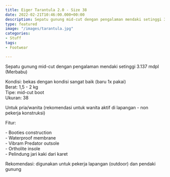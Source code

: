 ```yaml
---
title: Eiger Tarantula 2.0 - Size 38
date: 2022-02-21T10:46:00.000+00:00
description: Sepatu gunung mid-cut dengan pengalaman mendaki setinggi 3.137 mdpl.
type: featured
image: "/images/tarantula.jpg"
categories:
- Stuff
tags:
- Footwear

---
```

Sepatu gunung mid-cut dengan pengalaman mendaki setinggi 3.137 mdpl (Merbabu)

Kondisi: bekas dengan kondisi sangat baik (baru 1x pakai)   
Berat: 1,5 - 2 kg  
Tipe: mid-cut boot  
Ukuran: 38

Untuk pria/wanita (rekomendasi untuk wanita aktif di lapangan - non pekerja konstruksi)

Fitur:

\- Booties construction  
\- Waterproof membrane   
\- Vibram Predator outsole  
\- Ortholite insole  
\- Pelindung jari kaki dari karet

Rekomendasi: digunakan untuk pekerja lapangan (outdoor) dan pendaki gunung